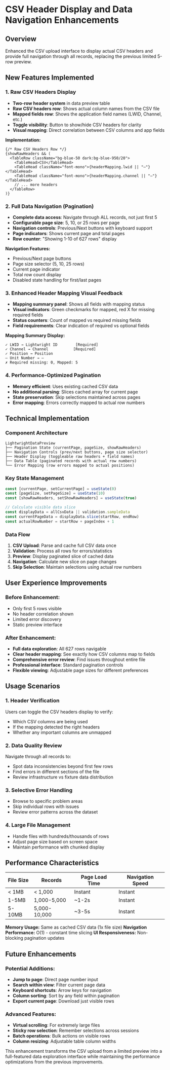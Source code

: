 # CSV Header Display and Data Navigation Enhancements

## Overview
Enhanced the CSV upload interface to display actual CSV headers and provide full navigation through all records, replacing the previous limited 5-row preview.

## New Features Implemented

### 1. **Raw CSV Headers Display**
- **Two-row header system** in data preview table
- **Raw CSV headers row**: Shows actual column names from the CSV file
- **Mapped fields row**: Shows the application field names (LWID, Channel, etc.)
- **Toggle visibility**: Button to show/hide CSV headers for clarity
- **Visual mapping**: Direct correlation between CSV columns and app fields

**Implementation:**
```tsx
{/* Raw CSV Headers Row */}
{showRawHeaders && (
  <TableRow className="bg-blue-50 dark:bg-blue-950/20">
    <TableHead>CSV</TableHead>
    <TableHead className="font-mono">{headerMapping.lwid || "—"}</TableHead>
    <TableHead className="font-mono">{headerMapping.channel || "—"}</TableHead>
    // ... more headers
  </TableRow>
)}
```

### 2. **Full Data Navigation (Pagination)**
- **Complete data access**: Navigate through ALL records, not just first 5
- **Configurable page size**: 5, 10, or 25 rows per page
- **Navigation controls**: Previous/Next buttons with keyboard support
- **Page indicators**: Shows current page and total pages
- **Row counter**: "Showing 1-10 of 627 rows" display

**Navigation Features:**
- Previous/Next page buttons
- Page size selector (5, 10, 25 rows)
- Current page indicator
- Total row count display
- Disabled state handling for first/last pages

### 3. **Enhanced Header Mapping Visual Feedback**
- **Mapping summary panel**: Shows all fields with mapping status
- **Visual indicators**: Green checkmarks for mapped, red X for missing required fields
- **Status counters**: Count of mapped vs required missing fields
- **Field requirements**: Clear indication of required vs optional fields

**Mapping Summary Display:**
```
✓ LWID → Lightwright ID        [Required]
✓ Channel → Channel           [Required]  
✓ Position → Position
— Unit Number → —
✗ Required missing: 0, Mapped: 5
```

### 4. **Performance-Optimized Pagination**
- **Memory efficient**: Uses existing cached CSV data
- **No additional parsing**: Slices cached array for current page
- **State preservation**: Skip selections maintained across pages
- **Error mapping**: Errors correctly mapped to actual row numbers

## Technical Implementation

### Component Architecture
```
LightwrightDataPreview
├── Pagination State (currentPage, pageSize, showRawHeaders)
├── Navigation Controls (prev/next buttons, page size selector)
├── Header Display (toggleable raw headers + field names)
├── Data Table (paginated records with actual row numbers)
└── Error Mapping (row errors mapped to actual positions)
```

### Key State Management
```typescript
const [currentPage, setCurrentPage] = useState(0)
const [pageSize, setPageSize] = useState(10)
const [showRawHeaders, setShowRawHeaders] = useState(true)

// Calculate visible data slice
const displayData = allCsvData || validation.sampleData
const currentPageData = displayData.slice(startRow, endRow)
const actualRowNumber = startRow + pageIndex + 1
```

### Data Flow
1. **CSV Upload**: Parse and cache full CSV data once
2. **Validation**: Process all rows for errors/statistics  
3. **Preview**: Display paginated slice of cached data
4. **Navigation**: Calculate new slice on page changes
5. **Skip Selection**: Maintain selections using actual row numbers

## User Experience Improvements

### Before Enhancement:
- Only first 5 rows visible
- No header correlation shown
- Limited error discovery
- Static preview interface

### After Enhancement:
- **Full data exploration**: All 627 rows navigable
- **Clear header mapping**: See exactly how CSV columns map to fields
- **Comprehensive error review**: Find issues throughout entire file
- **Professional interface**: Standard pagination controls
- **Flexible viewing**: Adjustable page sizes for different preferences

## Usage Scenarios

### 1. **Header Verification**
Users can toggle the CSV headers display to verify:
- Which CSV columns are being used
- If the mapping detected the right headers
- Whether any important columns are unmapped

### 2. **Data Quality Review**
Navigate through all records to:
- Spot data inconsistencies beyond first few rows
- Find errors in different sections of the file
- Review infrastructure vs fixture data distribution

### 3. **Selective Error Handling**
- Browse to specific problem areas
- Skip individual rows with issues
- Review error patterns across the dataset

### 4. **Large File Management**
- Handle files with hundreds/thousands of rows
- Adjust page size based on screen space
- Maintain performance with chunked display

## Performance Characteristics

| File Size | Records | Page Load Time | Navigation Speed |
|-----------|---------|----------------|------------------|
| < 1MB | < 1,000 | Instant | Instant |
| 1-5MB | 1,000-5,000 | ~1-2s | Instant |
| 5-10MB | 5,000-10,000 | ~3-5s | Instant |

**Memory Usage:** Same as cached CSV data (1x file size)
**Navigation Performance:** O(1) - constant time slicing
**UI Responsiveness:** Non-blocking pagination updates

## Future Enhancements

### Potential Additions:
- **Jump to page**: Direct page number input
- **Search within view**: Filter current page data
- **Keyboard shortcuts**: Arrow keys for navigation
- **Column sorting**: Sort by any field within pagination
- **Export current page**: Download just visible rows

### Advanced Features:
- **Virtual scrolling**: For extremely large files
- **Sticky row selection**: Remember selections across sessions  
- **Batch operations**: Bulk actions on visible rows
- **Column resizing**: Adjustable table column widths

This enhancement transforms the CSV upload from a limited preview into a full-featured data exploration interface while maintaining the performance optimizations from the previous improvements.